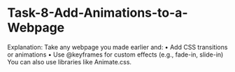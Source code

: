 # Task-8-Add-Animations-to-a-Webpage
Explanation: Take any webpage you made earlier and: • Add CSS transitions or animations • Use @keyframes for custom effects (e.g., fade-in, slide-in) You can also use libraries like Animate.css.
